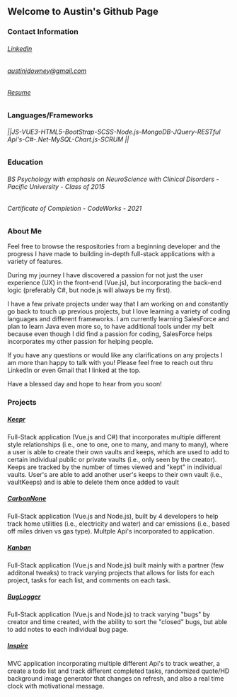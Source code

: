 ## Welcome to Austin's Github Page

### Contact Information
###### [LinkedIn](https://www.linkedin.com/in/austin-downey/)
###### austinjdowney@gmail.com
###### [Resume](https://github.com/austinjdowney/austinjdowney/blob/main/Austin%20Downey%20Stylized%20Resume.pdf)

### Languages/Frameworks

###### ||JS-VUE3-HTML5-BootStrap-SCSS-Node.js-MongoDB-JQuery-RESTful Api's-C#-.Net-MySQL-Chart.js-SCRUM || 

### Education
###### BS Psychology with emphasis on NeuroScience with Clinical Disorders - Pacific University - Class of 2015
###### Certificate of Completion - CodeWorks - 2021

### About Me
Feel free to browse the respositories from a beginning developer and the progress I have made to building 
in-depth full-stack applications with a variety of features.

During my journey I have discovered a passion for not just the user experience (UX) in the front-end (Vue.js), 
but incorporating the back-end logic (preferably C#, but node.js will always be my first).

I have a few private projects under way that I am working on and constantly go back to touch up previous projects,
but I love learning a variety of coding languages and different frameworks. I am currently learning SalesForce and plan to learn Java even more so, to have additional tools under my belt because even though I did find a passion for coding, SalesForce helps incorporates
my other passion for helping people.

If you have any questions or would like any clarifications on any projects I am more than happy to talk with you!
Please feel free to reach out thru LinkedIn or even Gmail that I linked at the top.

Have a blessed day and hope to hear from you soon!

### Projects

##### [Keepr]()
Full-Stack application (Vue.js and C#) that incorporates multiple different style relationships (i.e., one to one, one to many, and many to many), where a user is able to create their own vaults and keeps, which are used to add to certain individual public or private vaults (i.e., only seen by the creator). Keeps are tracked by the number of times viewed and "kept" in individual vaults. User's are able to add another user's keeps to their own vault (i.e., vaultKeeps) and is able to delete them once added to vault

##### [CarbonNone](https://ecosistent.herokuapp.com/#/)
Full-Stack application (Vue.js and Node.js), built by 4 developers to help track home utilities (i.e., electricity and water) and car emissions (i.e., based off miles driven vs gas type). Multple Api's incorporated to application.

##### [Kanban](https://kankanban.herokuapp.com/#/) 
Full-Stack application (Vue.js and Node.js) built mainly with a partner (few additonal tweaks) to track varying projects that allows for lists for each project, tasks for each list, and comments on each task.

##### [BugLogger](https://bugloggger.herokuapp.com/#/)
Full-Stack application (Vue.js and Node.js) to track varying "bugs" by creator and time created, with the ability to sort the "closed" bugs, but able to add notes to each individual bug page.
##### [Inspire](https://austinjdowney.github.io/Inspire/)
MVC application incorporating multiple different Api's to track weather, a create a todo list and track different completed tasks, randomized quote/HD background image generator that changes on refresh, and also a real time clock with motivational message.
